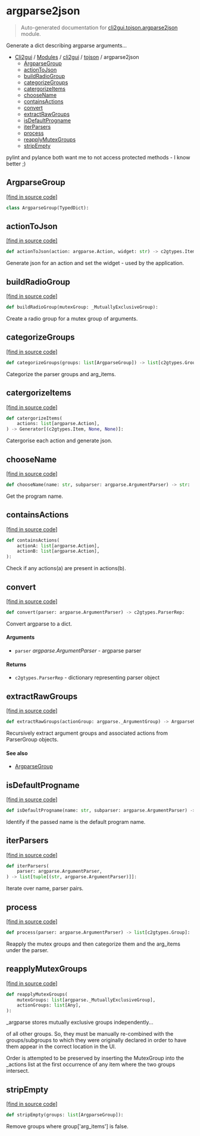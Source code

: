 # argparse2json

> Auto-generated documentation for [cli2gui.tojson.argparse2json](../../../cli2gui/tojson/argparse2json.py) module.

Generate a dict describing argparse arguments...

- [Cli2gui](../../README.md#cli2gui-index) / [Modules](../../README.md#cli2gui-modules) / [cli2gui](../index.md#cli2gui) / [tojson](index.md#tojson) / argparse2json
    - [ArgparseGroup](#argparsegroup)
    - [actionToJson](#actiontojson)
    - [buildRadioGroup](#buildradiogroup)
    - [categorizeGroups](#categorizegroups)
    - [catergorizeItems](#catergorizeitems)
    - [chooseName](#choosename)
    - [containsActions](#containsactions)
    - [convert](#convert)
    - [extractRawGroups](#extractrawgroups)
    - [isDefaultProgname](#isdefaultprogname)
    - [iterParsers](#iterparsers)
    - [process](#process)
    - [reapplyMutexGroups](#reapplymutexgroups)
    - [stripEmpty](#stripempty)

pylint and pylance both want me to not access protected methods - I know better ;)

## ArgparseGroup

[[find in source code]](../../../cli2gui/tojson/argparse2json.py#L20)

```python
class ArgparseGroup(TypedDict):
```

## actionToJson

[[find in source code]](../../../cli2gui/tojson/argparse2json.py#L99)

```python
def actionToJson(action: argparse.Action, widget: str) -> c2gtypes.Item:
```

Generate json for an action and set the widget - used by the application.

## buildRadioGroup

[[find in source code]](../../../cli2gui/tojson/argparse2json.py#L112)

```python
def buildRadioGroup(mutexGroup: _MutuallyExclusiveGroup):
```

Create a radio group for a mutex group of arguments.

## categorizeGroups

[[find in source code]](../../../cli2gui/tojson/argparse2json.py#L141)

```python
def categorizeGroups(groups: list[ArgparseGroup]) -> list[c2gtypes.Group]:
```

Categorize the parser groups and arg_items.

## catergorizeItems

[[find in source code]](../../../cli2gui/tojson/argparse2json.py#L122)

```python
def catergorizeItems(
    actions: list[argparse.Action],
) -> Generator[(c2gtypes.Item, None, None)]:
```

Catergorise each action and generate json.

## chooseName

[[find in source code]](../../../cli2gui/tojson/argparse2json.py#L45)

```python
def chooseName(name: str, subparser: argparse.ArgumentParser) -> str:
```

Get the program name.

## containsActions

[[find in source code]](../../../cli2gui/tojson/argparse2json.py#L50)

```python
def containsActions(
    actionA: list[argparse.Action],
    actionB: list[argparse.Action],
):
```

Check if any actions(a) are present in actions(b).

## convert

[[find in source code]](../../../cli2gui/tojson/argparse2json.py#L168)

```python
def convert(parser: argparse.ArgumentParser) -> c2gtypes.ParserRep:
```

Convert argparse to a dict.

#### Arguments

- `parser` *argparse.ArgumentParser* - argparse parser

#### Returns

- `c2gtypes.ParserRep` - dictionary representing parser object

## extractRawGroups

[[find in source code]](../../../cli2gui/tojson/argparse2json.py#L87)

```python
def extractRawGroups(actionGroup: argparse._ArgumentGroup) -> ArgparseGroup:
```

Recursively extract argument groups and associated actions from ParserGroup objects.

#### See also

- [ArgparseGroup](#argparsegroup)

## isDefaultProgname

[[find in source code]](../../../cli2gui/tojson/argparse2json.py#L40)

```python
def isDefaultProgname(name: str, subparser: argparse.ArgumentParser) -> bool:
```

Identify if the passed name is the default program name.

## iterParsers

[[find in source code]](../../../cli2gui/tojson/argparse2json.py#L26)

```python
def iterParsers(
    parser: argparse.ArgumentParser,
) -> list[tuple[(str, argparse.ArgumentParser)]]:
```

Iterate over name, parser pairs.

## process

[[find in source code]](../../../cli2gui/tojson/argparse2json.py#L158)

```python
def process(parser: argparse.ArgumentParser) -> list[c2gtypes.Group]:
```

Reapply the mutex groups and then categorize them and the arg_items under the parser.

## reapplyMutexGroups

[[find in source code]](../../../cli2gui/tojson/argparse2json.py#L55)

```python
def reapplyMutexGroups(
    mutexGroups: list[argparse._MutuallyExclusiveGroup],
    actionGroups: list[Any],
):
```

_argparse stores mutually exclusive groups independently...

of all other groups. So, they must be manually re-combined
with the groups/subgroups to which they were originally declared
in order to have them appear in the correct location in the UI.

Order is attempted to be preserved by inserting the MutexGroup
into the _actions list at the first occurrence of any item
where the two groups intersect.

## stripEmpty

[[find in source code]](../../../cli2gui/tojson/argparse2json.py#L153)

```python
def stripEmpty(groups: list[ArgparseGroup]):
```

Remove groups where group['arg_items'] is false.
